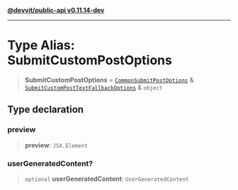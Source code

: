 [**@devvit/public-api v0.11.14-dev**](../../README.md)

---

# Type Alias: SubmitCustomPostOptions

> **SubmitCustomPostOptions** = [`CommonSubmitPostOptions`](CommonSubmitPostOptions.md) & [`SubmitCustomPostTextFallbackOptions`](SubmitCustomPostTextFallbackOptions.md) & `object`

## Type declaration

### preview

> **preview**: `JSX.Element`

### userGeneratedContent?

> `optional` **userGeneratedContent**: `UserGeneratedContent`
